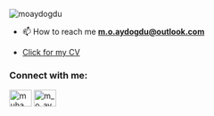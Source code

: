 <p align="left"> 
    <img src="https://komarev.com/ghpvc/?username=moaydogdu" alt="moaydogdu" /> 
    
- 📫 How to reach me **m.o.aydogdu@outlook.com**

- <a href="[https://1drv.ms/b/s!Ao07TSRmO3pXgtQYMaV5iS_cOoAhxw?e=2t7luO](https://1drv.ms/b/s!Ao07TSRmO3pXgtQxmPfZi8XnvKkh3g?e=iAcvS0)">Click for my CV</a>

<h3 align="left">Connect with me:</h3>
<p align="left">
<a href="https://linkedin.com/in/muhammetoguzhanaydogdu" target="blank"><img align="center" src="https://raw.githubusercontent.com/rahuldkjain/github-profile-readme-generator/master/src/images/icons/Social/linked-in-alt.svg" alt="muhammetoguzhanaydogdu" height="30" width="40" /></a>
<a href="https://www.hackerrank.com/m_o_aydogdu" target="blank"><img align="center" src="https://raw.githubusercontent.com/rahuldkjain/github-profile-readme-generator/master/src/images/icons/Social/hackerrank.svg" alt="m_o_aydogdu" height="30" width="40" /></a>
